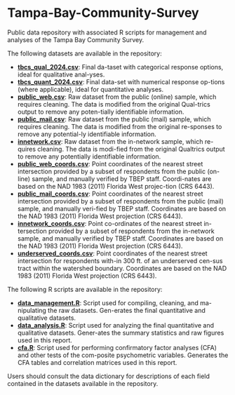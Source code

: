 # Tampa-Bay-Community-Survey
Public data repository with associated R scripts for management and analyses of the Tampa Bay Community Survey.

The following datasets are available in the repository:
  -  <b><u>tbcs_qual_2024.csv</u></b>: Final da-taset with categorical response options, ideal for qualitative anal-yses.
  -  <b><u>tbcs_quant_2024.csv</u></b>: Final data-set with numerical response op-tions (where applicable), ideal for quantitative analyses.
  -  <b><u>public_web.csv</u></b>: Raw dataset from the public (online) sample, which requires cleaning. The data is modified from the original Qual-trics output to remove any poten-tially identifiable information. 
  -  <b><u>public_mail.csv</u></b>: Raw dataset from the public (mail) sample, which requires cleaning. The data is modified from the original re-sponses to remove any potential-ly identifiable information. 
  -  <b><u>innetwork.csv</u></b>: Raw dataset from the in-network sample, which re-quires cleaning. The data is modi-fied from the original Qualtrics output to remove any potentially identifiable information. 
  -  <b><u>public_web_coords.csv</u></b>: Point coordinates of the nearest street intersection provided by a subset of respondents from the public (on-line) sample, and manually verified by TBEP staff. Coordi-nates are based on the NAD 1983 (2011) Florida West projec-tion (CRS 6443). 
  -  <b><u>public_mail_coords.csv</u></b>: Point coordinates of the nearest street intersection provided by a subset of respondents from the public (mail) sample, and manually veri-fied by TBEP staff. Coordinates are based on the NAD 1983 (2011) Florida West projection (CRS 6443). 
  -  <b><u>innetwork_coords.csv</u></b>: Point co-ordinates of the nearest street in-tersection provided by a subset of respondents from the in-network sample, and manually verified by TBEP staff. Coordinates are based on the NAD 1983 (2011) Florida West projection (CRS 6443). 
  -  <b><u>underserved_coords.csv</u></b>: Point coordinates of the nearest street intersection for respondents with-in 300 ft. of an underserved cen-sus tract within the watershed boundary. Coordinates are based on the NAD 1983 (2011) Florida West projection (CRS 6443). 

The following R scripts are available in the repository:
  -  <b><u>data_management.R</u></b>: Script used for compiling, cleaning, and ma-nipulating the raw datasets. Gen-erates the final quantitative and qualitative datasets.
  -  <b><u>data_analysis.R</u></b>: Script used for analyzing the final quantitative and qualitative datasets. Gener-ates the summary statistics and raw figures used in this report.
  -  <b><u>cfa.R</u></b>: Script used for performing confirmatory factor analyses (CFA) and other tests of the com-posite psychometric variables. Generates the CFA tables and correlation matrices used in this report.

Users should consult the data dictionary for descriptions of each field contained in the datasets available in the repository.
